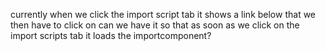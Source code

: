  currently when we click the import script tab it shows a link below that we then have to click on can we have it so that as soon as we click on the import scripts tab it loads the importcomponent?